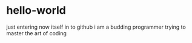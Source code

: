 # hello-world
just entering now itself in to github
i am a budding programmer trying to master the art of coding
